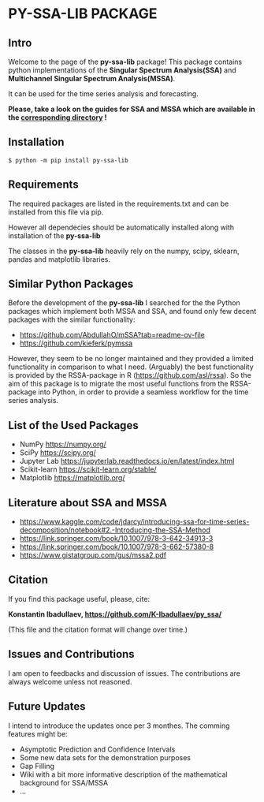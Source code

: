 # PY-SSA-LIB PACKAGE
## Intro
Welcome to the page of the **py-ssa-lib** package!
This package contains python implementations of the  **Singular Spectrum Analysis(SSA)** and **Multichannel Singular Spectrum Analysis(MSSA)**. 

It can be used for the time series analysis and forecasting. 

**Please, take a look on the guides for SSA and MSSA which are available in the [corresponding directory](https://github.com/K-Ibadullaev/py_ssa/tree/main/examples_and_guide) !**
 
## Installation
```shell
$ python -m pip install py-ssa-lib
```

## Requirements
The required packages are listed in the requirements.txt and can be installed from this file via pip.

However all dependecies should be automatically installed along with installation of the **py-ssa-lib**

The classes in the **py-ssa-lib** heavily rely on the numpy, scipy, sklearn, pandas and matplotlib libraries.

## Similar Python Packages
Before the development of the **py-ssa-lib** I searched for the 
the Python packages which implement both MSSA and SSA, and found only few decent packages with the similar functionality:

- https://github.com/AbdullahO/mSSA?tab=readme-ov-file
- https://github.com/kieferk/pymssa
  
However, they seem to be no longer maintained and they provided a limited functionality in comparison to what I need.
(Arguably) the best functionality is provided by the RSSA-package in R (https://github.com/asl/rssa).
So the aim of this package is to migrate the most useful functions from the RSSA-package into Python, in order to provide a seamless workflow for the time series analysis.


## List of the Used Packages
- NumPy https://numpy.org/
- SciPy https://scipy.org/
- Jupyter Lab https://jupyterlab.readthedocs.io/en/latest/index.html
- Scikit-learn https://scikit-learn.org/stable/
- Matplotlib https://matplotlib.org/


  
## Literature about SSA and MSSA
- https://www.kaggle.com/code/jdarcy/introducing-ssa-for-time-series-decomposition/notebook#2.-Introducing-the-SSA-Method
- https://link.springer.com/book/10.1007/978-3-642-34913-3
- https://link.springer.com/book/10.1007/978-3-662-57380-8
- https://www.gistatgroup.com/gus/mssa2.pdf
  


## Citation 
If you find this package useful, please, cite:

**Konstantin Ibadullaev, https://github.com/K-Ibadullaev/py_ssa/**

(This file and the citation format will change over time.)

## Issues and Contributions
I am open to feedbacks and discussion of issues. The contributions are always welcome unless not reasoned.

## Future Updates
I intend to introduce the updates once per 3 monthes. 
The comming features might be:
- Asymptotic Prediction and Confidence Intervals
- Some new data sets for the demonstration purposes
- Gap Filling
- Wiki with a bit more informative description of the mathematical background for SSA/MSSA
-  ...
